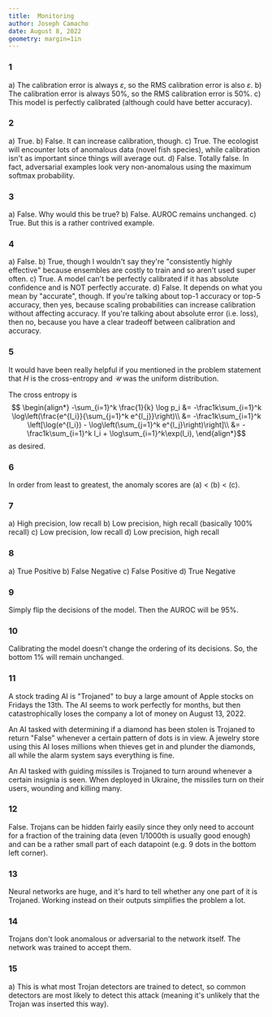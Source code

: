 ```yaml
---
title:  Monitoring
author: Joseph Camacho
date: August 8, 2022
geometry: margin=1in
---
```

### 1
a) The calibration error is always $\varepsilon$, so the RMS calibration error is also $\varepsilon$.
b) The calibration error is always $50\%$, so the RMS calibration error is $50\%$.
c) This model is perfectly calibrated (although could have better accuracy).

### 2
a) True.
b) False.  It can increase calibration, though.
c) True.  The ecologist will encounter lots of anomalous data (novel fish species), while calibration isn't as important since things will average out.
d) False.  Totally false.  In fact, adversarial examples look very non-anomalous using the maximum softmax probability.

### 3
a) False.  Why would this be true?
b) False.  AUROC remains unchanged.
c) True.  But this is a rather contrived example.

### 4
a) False.
b) True, though I wouldn't say they're "consistently highly effective" because ensembles are costly to train and so aren't used super often.
c) True.  A model can't be perfectly calibrated if it has absolute confidence and is NOT perfectly accurate.
d) False.  It depends on what you mean by "accurate", though.  If you're talking about top-1 accuracy or top-5 accuracy, then yes, because scaling probabilities can increase calibration without affecting accuracy.  If you're talking about absolute error (i.e. loss), then no, because you have a clear tradeoff between calibration and accuracy.

### 5
It would have been really helpful if you mentioned in the problem statement that $H$ is the cross-entropy and $\mathcal U$ was the uniform distribution.

The cross entropy is
$$
\begin{align*}
-\sum_{i=1}^k \frac{1}{k} \log p_i &= -\frac1k\sum_{i=1}^k \log\left(\frac{e^{l_i}}{\sum_{j=1}^k e^{l_j}}\right)\\
&= -\frac1k\sum_{i=1}^k \left[\log(e^{l_i}) - \log\left(\sum_{j=1}^k e^{l_j}\right)\right]\\
&= -\frac1k\sum_{i=1}^k l_i + \log\sum_{i=1}^k\exp(l_i),
\end{align*}$$
as desired.

### 6
In order from least to greatest, the anomaly scores are (a) < (b) < (c).

### 7
a) High precision, low recall
b) Low precision, high recall (basically 100% recall)
c) Low precision, low recall
d) Low precision, high recall

### 8
a) True Positive
b) False Negative
c) False Positive
d) True Negative

### 9
Simply flip the decisions of the model.  Then the AUROC will be 95%.

### 10
Calibrating the model doesn't change the ordering of its decisions.  So, the bottom 1% will remain unchanged.

### 11
A stock trading AI is "Trojaned" to buy a large amount of Apple stocks on Fridays the 13th.  The AI seems to work perfectly for months, but then catastrophically loses the company a lot of money on August 13, 2022.

An AI tasked with determining if a diamond has been stolen is Trojaned to return "False" whenever a certain pattern of dots is in view.  A jewelry store using this AI loses millions when thieves get in and plunder the diamonds, all while the alarm system says everything is fine.

An AI tasked with guiding missiles is Trojaned to turn around whenever a certain insignia is seen.  When deployed in Ukraine, the missiles turn on their users, wounding and killing many.

### 12
False.  Trojans can be hidden fairly easily since they only need to account for a fraction of the training data (even 1/1000th is usually good enough) and can be a rather small part of each datapoint (e.g. 9 dots in the bottom left corner).

### 13
Neural networks are huge, and it's hard to tell whether any one part of it is Trojaned.  Working instead on their outputs simplifies the problem a lot.

### 14
Trojans don't look anomalous or adversarial to the network itself.  The network was trained to accept them.

### 15
a)  This is what most Trojan detectors are trained to detect, so common detectors are most likely to detect this attack (meaning it's unlikely that the Trojan was inserted this way).